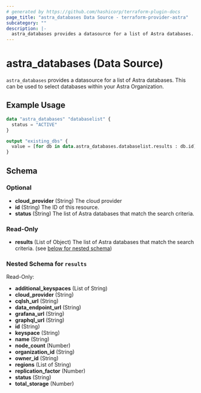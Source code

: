 ```yaml
---
# generated by https://github.com/hashicorp/terraform-plugin-docs
page_title: "astra_databases Data Source - terraform-provider-astra"
subcategory: ""
description: |-
  astra_databases provides a datasource for a list of Astra databases. This can be used to select databases within your Astra Organization.
---
```


# astra_databases (Data Source)

`astra_databases` provides a datasource for a list of Astra databases. This can be used to select databases within your Astra Organization.

## Example Usage

```terraform
data "astra_databases" "databaselist" {
  status = "ACTIVE"
}

output "existing_dbs" {
  value = [for db in data.astra_databases.databaselist.results : db.id]
}
```

<!-- schema generated by tfplugindocs -->
## Schema

### Optional

- **cloud_provider** (String) The cloud provider
- **id** (String) The ID of this resource.
- **status** (String) The list of Astra databases that match the search criteria.

### Read-Only

- **results** (List of Object) The list of Astra databases that match the search criteria. (see [below for nested schema](#nestedatt--results))

<a id="nestedatt--results"></a>
### Nested Schema for `results`

Read-Only:

- **additional_keyspaces** (List of String)
- **cloud_provider** (String)
- **cqlsh_url** (String)
- **data_endpoint_url** (String)
- **grafana_url** (String)
- **graphql_url** (String)
- **id** (String)
- **keyspace** (String)
- **name** (String)
- **node_count** (Number)
- **organization_id** (String)
- **owner_id** (String)
- **regions** (List of String)
- **replication_factor** (Number)
- **status** (String)
- **total_storage** (Number)


